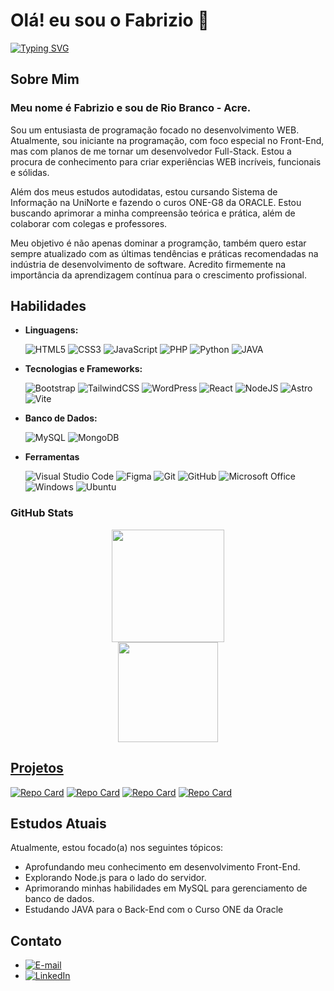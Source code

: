  # Olá! eu sou o Fabrizio 🤘
[![Typing SVG](https://readme-typing-svg.herokuapp.com/?color=fff&size=35&center=true&vCenter=true&width=1000&lines=Bem+vindo+ao+meu+perfil+do+GitHub!+:%29)](https://git.io/typing-svg)

## Sobre Mim

### Meu nome é Fabrizio e sou de Rio Branco - Acre.

Sou um entusiasta de programação focado no desenvolvimento WEB. Atualmente, sou iniciante na programação, com foco especial no Front-End, mas com planos de me tornar um desenvolvedor Full-Stack. Estou a procura de conhecimento para criar experiências WEB incríveis, funcionais e sólidas.

Além dos meus estudos autodidatas, estou cursando Sistema de Informação na UniNorte e fazendo o curos ONE-G8 da ORACLE. Estou buscando aprimorar a minha compreensão teórica e prática, além de colaborar com colegas e professores.

Meu objetivo é não apenas dominar a programção, também quero estar sempre atualizado com as últimas tendências e práticas recomendadas na indústria de desenvolvimento de software. Acredito firmemente na importância da aprendizagem contínua para o crescimento profissional.


## Habilidades

- **Linguagens:**
  
  ![HTML5](https://img.shields.io/badge/HTML5-E34F26?style=for-the-badge&logo=html5&logoColor=white)
  ![CSS3](https://img.shields.io/badge/CSS3-1572B6?style=for-the-badge&logo=css3&logoColor=white)
  ![JavaScript](https://img.shields.io/badge/JavaScript-F7DF1E?style=for-the-badge&logo=javascript&logoColor=black)
  ![PHP](https://img.shields.io/badge/PHP-777BB4?style=for-the-badge&logo=php&logoColor=white)
  ![Python](https://img.shields.io/badge/Python-3670A0?style=for-the-badge&logo=python&logoColor=ffdd54)
  ![JAVA](https://img.shields.io/badge/Java-ED8B00?style=for-the-badge&logo=openjdk&logoColor=white)

- **Tecnologias e Frameworks:**

  ![Bootstrap](https://img.shields.io/badge/Bootstrap-563D7C?style=for-the-badge&logo=bootstrap&logoColor=white)
  ![TailwindCSS](https://img.shields.io/badge/Tailwind%20CSS-38B2AC?style=for-the-badge&logo=tailwind-css&logoColor=white)
  ![WordPress](https://img.shields.io/badge/WordPress-21759B?style=for-the-badge&logo=wordpress&logoColor=white)
  ![React](https://img.shields.io/badge/React-20232A?style=for-the-badge&logo=react&logoColor=61DAFB)
  ![NodeJS](https://img.shields.io/badge/Node.js-339933?style=for-the-badge&logo=nodedotjs&logoColor=white)
  ![Astro](https://img.shields.io/badge/Astro-FF5D01?style=for-the-badge&logo=astro&logoColor=white)
  ![Vite](https://img.shields.io/badge/Vite-646CFF?style=for-the-badge&logo=vite&logoColor=white)

- **Banco de Dados:**

  ![MySQL](https://img.shields.io/badge/MySQL-00000F?style=for-the-badge&logo=mysql&logoColor=white)
  ![MongoDB](https://img.shields.io/badge/MongoDB-47A248?style=for-the-badge&logo=mongodb&logoColor=white)

- **Ferramentas**
  
  ![Visual Studio Code](https://img.shields.io/badge/VS%20Code-007ACC?style=for-the-badge&logo=visual-studio-code&logoColor=white)
  ![Figma](https://img.shields.io/badge/Figma-F24E1E?style=for-the-badge&logo=figma&logoColor=white)
  ![Git](https://img.shields.io/badge/Git-F05032?style=for-the-badge&logo=git&logoColor=white)
  ![GitHub](https://img.shields.io/badge/GitHub-181717?style=for-the-badge&logo=github&logoColor=white)
  ![Microsoft Office](https://img.shields.io/badge/Microsoft%20Office-D83B01?style=for-the-badge&logo=microsoft-office&logoColor=white)
  ![Windows](https://img.shields.io/badge/Windows-0078D6?style=for-the-badge&logo=windows&logoColor=white)
  ![Ubuntu](https://img.shields.io/badge/Ubuntu-E95420?style=for-the-badge&logo=ubuntu&logoColor=white)



### GitHub Stats

<div align="center">
  <a href="https://github.com/FabrizioDev">
  <img height="180em" src="https://github-readme-stats.vercel.app/api?username=FabrizioDev&theme=midnight-purple"/>
  <br>
  <img height="160em" src="https://github-readme-stats-git-masterrstaa-rickstaa.vercel.app/api/top-langs/?username=FabrizioDev&layout=compact&bg_color=000&border_color=30A3DC&title_color=E94D5F&text_color=FFF"/>
</div>

## Projetos

  [![Repo Card](https://github-readme-stats.vercel.app/api/pin/?username=FabrizioDev&repo=projeto-astro-00&bg_color=000&border_color=30A3DC&show_icons=true&icon_color=30A3DC&title_color=E94D5F&text_color=FFF)](https://github.com/FabrizioDev/projeto-astro-00)
  [![Repo Card](https://github-readme-stats.vercel.app/api/pin/?username=FabrizioDev&repo=AcreStore&bg_color=000&border_color=30A3DC&show_icons=true&icon_color=30A3DC&title_color=E94D5F&text_color=FFF)](https://github.com/FabrizioDev/AcreStore)
  [![Repo Card](https://github-readme-stats.vercel.app/api/pin/?username=FabrizioDev&repo=PobreFilx&bg_color=000&border_color=30A3DC&show_icons=true&icon_color=30A3DC&title_color=E94D5F&text_color=FFF)](https://github.com/FabrizioDev/PobreFilx)
  [![Repo Card](https://github-readme-stats.vercel.app/api/pin/?username=FabrizioDev&repo=ProjetoAgro&bg_color=000&border_color=30A3DC&show_icons=true&icon_color=30A3DC&title_color=E94D5F&text_color=FFF)](https://github.com/FabrizioDev/ProjetoAgro)

## Estudos Atuais

Atualmente, estou focado(a) nos seguintes tópicos:

- Aprofundando meu conhecimento em desenvolvimento Front-End.
- Explorando Node.js para o lado do servidor.
- Aprimorando minhas habilidades em MySQL para gerenciamento de banco de dados.
- Estudando JAVA para o Back-End com o Curso ONE da Oracle

## Contato

- [![E-mail](https://img.shields.io/badge/-Email-000?style=for-the-badge&logo=microsoft-outlook&logoColor=E94D5F)](mailto:fabrizio.dev.br@gmail.com)
- [![LinkedIn](https://img.shields.io/badge/-LinkedIn-000?style=for-the-badge&logo=linkedin&logoColor=30A3DC)](https://www.linkedin.com/in/fabrizio-girão-919676219)
